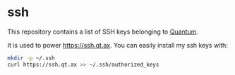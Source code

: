 # ssh

This repository contains a list of SSH keys belonging to [Quantum][quantum].

It is used to power https://ssh.qt.ax. You can easily install my ssh keys
with:

```bash
mkdir -p ~/.ssh
curl https://ssh.qt.ax >> ~/.ssh/authorized_keys
```

  [quantum]: https://quantum5.ca

